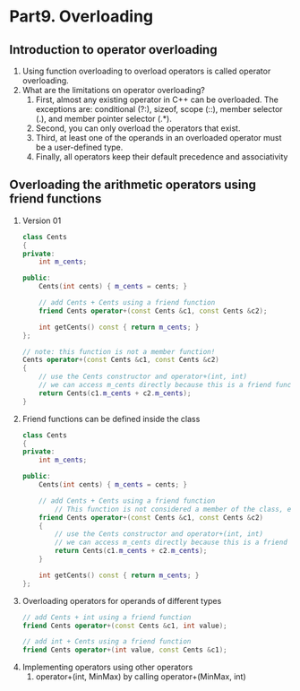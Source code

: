 # Part9. Overloading
## Introduction to operator overloading
1. Using function overloading to overload operators is called operator overloading.
2. What are the limitations on operator overloading?  
    1. First, almost any existing operator in C++ can be overloaded. The exceptions are: conditional (?:), sizeof, scope (::), member selector (.), and member pointer selector (.*).
    2. Second, you can only overload the operators that exist.
    3. Third, at least one of the operands in an overloaded operator must be a user-defined type. 
    4. Finally, all operators keep their default precedence and associativity
## Overloading the arithmetic operators using friend functions
1. Version 01
     ```C++
     class Cents
     {
     private:
         int m_cents;
     
     public:
         Cents(int cents) { m_cents = cents; }
     
         // add Cents + Cents using a friend function
         friend Cents operator+(const Cents &c1, const Cents &c2);
     
         int getCents() const { return m_cents; }
     };
     
     // note: this function is not a member function!
     Cents operator+(const Cents &c1, const Cents &c2)
     {
         // use the Cents constructor and operator+(int, int)
         // we can access m_cents directly because this is a friend function
         return Cents(c1.m_cents + c2.m_cents);
     }
     ```
2. Friend functions can be defined inside the class
    ```C++
    class Cents
    {
    private:
        int m_cents;
    
    public:
        Cents(int cents) { m_cents = cents; }
    
        // add Cents + Cents using a friend function
            // This function is not considered a member of the class, even though the definition is inside the class
        friend Cents operator+(const Cents &c1, const Cents &c2)
        {
            // use the Cents constructor and operator+(int, int)
            // we can access m_cents directly because this is a friend function
            return Cents(c1.m_cents + c2.m_cents);
        }
    
        int getCents() const { return m_cents; }
    };
    ```
3. Overloading operators for operands of different types
    ```C++
    // add Cents + int using a friend function
    friend Cents operator+(const Cents &c1, int value);

    // add int + Cents using a friend function
    friend Cents operator+(int value, const Cents &c1);
    ```
4. Implementing operators using other operators
   1. operator+(int, MinMax) by calling operator+(MinMax, int)
##
